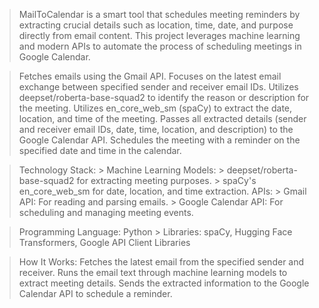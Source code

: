 > MailToCalendar is a smart tool that schedules meeting reminders by extracting crucial details such as location, time, date, and purpose directly from email content. This project 
  leverages machine learning and modern APIs to automate the process of scheduling meetings in Google Calendar.

>  Fetches emails using the Gmail API. Focuses on the latest email exchange between specified sender and receiver email IDs.
>  Utilizes deepset/roberta-base-squad2 to identify the reason or description for the meeting.
>  Utilizes en_core_web_sm (spaCy) to extract the date, location, and time of the meeting.
>  Passes all extracted details (sender and receiver email IDs, date, time, location, and description) to the Google Calendar API.
>  Schedules the meeting with a reminder on the specified date and time in the calendar.

> Technology Stack:
     > Machine Learning Models:
        > deepset/roberta-base-squad2 for extracting meeting purposes.
        > spaCy's en_core_web_sm for date, location, and time extraction.
> APIs:
    > Gmail API: For reading and parsing emails.
    > Google Calendar API: For scheduling and managing meeting events.

> Programming Language: Python
    > Libraries: spaCy, Hugging Face Transformers, Google API Client Libraries

> How It Works:
  > Fetches the latest email from the specified sender and receiver.
  > Runs the email text through machine learning models to extract meeting details.
  > Sends the extracted information to the Google Calendar API to schedule a reminder.


